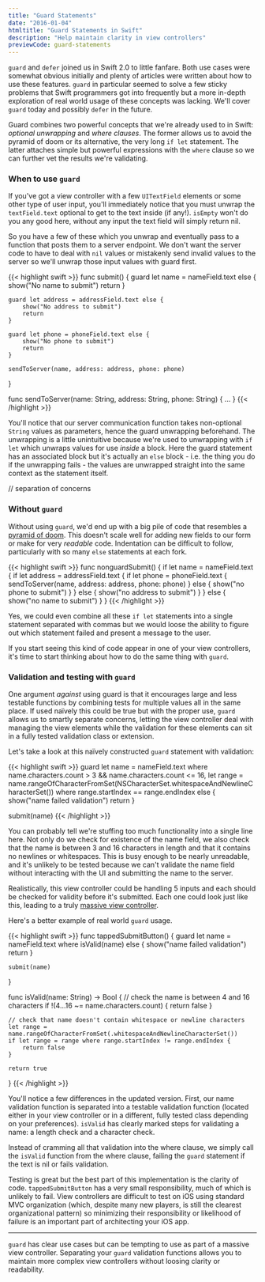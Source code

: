 ```yaml
---
title: "Guard Statements"
date: "2016-01-04"
htmltitle: "Guard Statements in Swift"
description: "Help maintain clarity in view controllers"
previewCode: guard-statements
---
```

`guard` and `defer` joined us in Swift 2.0 to little fanfare. Both use cases were somewhat obvious initially and plenty of articles were written about how to use these features. `guard` in particular seemed to solve a few sticky problems that Swift programmers got into frequently but a more in-depth exploration of real world usage of these concepts was lacking. We'll cover `guard` today and possibly `defer` in the future.

Guard combines two powerful concepts that we're already used to in Swift:  _optional unwrapping_ and _where clauses_. The former allows us to avoid the pyramid of doom or its alternative, the very long `if let` statement. The latter attaches simple but powerful expressions with the `where` clause so we can further vet the results we're validating.

### When to use `guard`

If you've got a view controller with a few `UITextField` elements or some other type of user input, you'll immediately notice that you must unwrap the `textField.text` optional to get to the text inside (if any!). `isEmpty` won't do you any good here, without any input the text field will simply return nil.

So you have a few of these which you unwrap and eventually pass to a function that posts them to a server endpoint. We don't want the server code to have to deal with `nil` values or mistakenly send invalid values to the server so we'll unwrap those input values with guard first.

{{< highlight swift >}}
func submit() {
    guard let name = nameField.text else {
        show("No name to submit")
        return
    }

    guard let address = addressField.text else {
        show("No address to submit")
        return
    }

    guard let phone = phoneField.text else {
        show("No phone to submit")
        return
    }

    sendToServer(name, address: address, phone: phone)
}

func sendToServer(name: String, address: String, phone: String) {
  ...
}
{{< /highlight >}}

You'll notice that our server communication function takes non-optional `String` values as parameters, hence the guard unwrapping beforehand. The unwrapping is a little unintuitive because we're used to unwrapping with `if let` which unwraps values for use _inside_ a block. Here the guard statement has an associated block but it's actually an `else` block - i.e. the thing you do if the unwrapping fails - the values are unwrapped straight into the same context as the statement itself.

// separation of concerns

### Without `guard`

Without using `guard`, we'd end up with a big pile of code that resembles a [pyramid of doom](http://blog.scottlogic.com/2014/12/08/swift-optional-pyramids-of-doom.html). This doesn't scale well for adding new fields to our form or make for very _readable_ code. Indentation can be difficult to follow, particularly with so many `else` statements at each fork.

{{< highlight swift >}}
func nonguardSubmit() {
    if let name = nameField.text {
        if let address = addressField.text {
            if let phone = phoneField.text {
                sendToServer(name, address: address, phone: phone)
            } else {
                show("no phone to submit")
            }
        } else {
            show("no address to submit")
        }
    } else {
        show("no name to submit")
    }
}
{{< /highlight >}}

Yes, we could even combine all these `if let` statements into a single statement separated with commas but we would loose the ability to figure out which statement failed and present a message to the user.

If you start seeing this kind of code appear in one of your view controllers, it's time to start thinking about how to do the same thing with `guard`.

### Validation and testing with `guard`

One argument *against* using guard is that it encourages large and less testable functions by combining tests for multiple values all in the same place. If used naïvely this could be true but with the proper use, `guard` allows us to smartly separate concerns, letting the view controller deal with managing the view elements while the validation for these elements can sit in a fully tested validation class or extension.

Let's take a look at this naïvely constructed `guard` statement with validation:

{{< highlight swift >}}
guard let name = nameField.text where name.characters.count > 3 && name.characters.count <= 16, let range = name.rangeOfCharacterFromSet(NSCharacterSet.whitespaceAndNewlineCharacterSet()) where range.startIndex == range.endIndex else {
    show("name failed validation")
    return
}

submit(name)
{{< /highlight >}}

You can probably tell we're stuffing too much functionality into a single line here. Not only do we check for existence of the name field, we also check that the name is between 3 and 16 characters in length and that it contains no newlines or whitespaces. This is busy enough to be nearly unreadable, and it's unlikely to be tested because we can't validate the name field without interacting with the UI and submitting the name to the server.

Realistically, this view controller could be handling 5 inputs and each should be checked for validity before it's submitted. Each one could look just like this, leading to a truly [massive view controller](http://khanlou.com/2014/09/8-patterns-to-help-you-destroy-massive-view-controller/).

Here's a better example of real world `guard` usage.

{{< highlight swift >}}
func tappedSubmitButton() {
    guard let name = nameField.text where isValid(name) else {
        show("name failed validation")
        return
    }

    submit(name)
}

func isValid(name: String) -> Bool {
    // check the name is between 4 and 16 characters
    if !(4...16 ~= name.characters.count) {
        return false
    }

    // check that name doesn't contain whitespace or newline characters
    let range = name.rangeOfCharacterFromSet(.whitespaceAndNewlineCharacterSet())
    if let range = range where range.startIndex != range.endIndex {
        return false
    }

    return true
}
{{< /highlight >}}

You'll notice a few differences in the updated version. First, our name validation function is separated into a testable validation function (located either in your view controller or in a different, fully tested class depending on your preferences). `isValid` has clearly marked steps for validating a name: a length check and a character check.

Instead of cramming all that validation into the where clause, we simply call the `isValid` function from the where clause, failing the `guard` statement if the text is nil or fails validation.

Testing is great but the best part of this implementation is the clarity of code. `tappedSubmitButton` has a very small responsibility, much of which is unlikely to fail. View controllers are difficult to test on iOS using standard MVC organization (which, despite many new players, is still the clearest organizational pattern) so minimizing their responsibility or likelihood of failure is an important part of architecting your iOS app.

---

`guard` has clear use cases but can be tempting to use as part of a massive view controller. Separating your `guard` validation functions allows you to maintain more complex view controllers without loosing clarity or readability.
